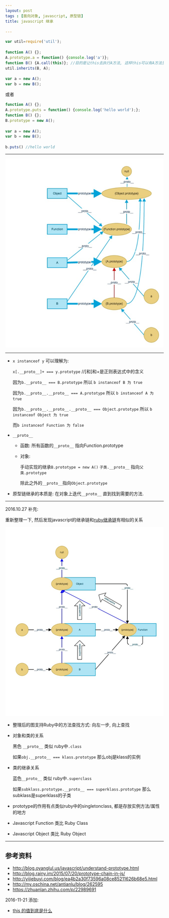 ```yaml
---
layout: post
tags : [面向对象, javascript, 原型链]
title: javascript 继承

---
```


```javascript
var util=require('util');

function A() {};
A.prototype.a = function() {console.log('a')};
function B() {A.call(this)}; //目的是让this去执行A方法, 这样this可以有A方法里定义的属性 (类似其他语言中调用super)
util.inherits(B, A);

var a = new A();
var b = new B();
```

或者

```javascript
function A() {};
A.prototype.puts = function() {console.log('hello world');};
function B() {};
B.prototype = new A();

var a = new A();
var b = new B();

b.puts() //hello world
```


---

<img src="/assets/images/javascript_inherit/inherits.jpg" />

---

* `x instanceof y` 可以理解为:

  `x[.__proto__]+ === y.prototype` //[和]和+是正则表达式中的含义

  因为`b.__proto__ === B.prototype` 所以 `b instanceof B 为 true`

  因为`b.__proto__.__proto__ === A.prototype` 所以 `b instanceof A 为 true`

  因为`b.__proto__.__proto__.__proto__ === Object.prototype` 所以 `b instanceof Object 为 true`

  而`b instanceof Function 为 false`

* `__proto__`

  * 函数: 所有函数的`__proto__` 指向Function.prototype

  * 对象:

    手动实现的继承`B.prototype = new A()` `子类.__proto__` 指向`父类.prototype`

    除此之外的`__proto__`指向`Object.prototype`

* 原型链继承的本质是: 在对象上迭代`__proto__` 直到找到需要的方法.

---

2016.10.27 补充:



重新整理一下, 然后发现javascript的继承链和[ruby继承链](http://zhongfox.github.io/blog/ruby/2013/03/16/ruby-inheritance-chain)有相似的关系

<img src="/assets/images/javascript_inherit/inherits2.jpg" />


* 整理后的图支持Ruby中的方法查找方式: 向左一步, 向上查找

* 对象和类的关系

  黑色 `__proto__` 类似 ruby中`.class`

  如果`obj.__proto__ === klass.prototype`  那么obj是klass的实例

* 类的继承关系

  蓝色`__proto__` 类似 ruby中`.superclass`

  如果`subklass.prototype.__proto__ === superklass.prototype` 那么subklass是superklass的子类

* prototype的作用有点类似ruby中的singletonclass, 都是存放实例方法/属性的地方

* Javascript Function 类比 Ruby Class

* Javascript Object 类比 Ruby Object



---

## 参考资料

* <http://blog.oyanglul.us/javascript/understand-prototype.html>
* <http://blog.rainy.im/2015/07/20/prototype-chain-in-js/>
* <http://yijiebuyi.com/blog/ea4b2a30f73596a08ce85211626b68e5.html>
* <http://my.oschina.net/antianlu/blog/262595>
* <https://zhuanlan.zhihu.com/p/22989691>

2016-11-21 添加:

* [this 的值到底是什么](https://zhuanlan.zhihu.com/p/23804247)
